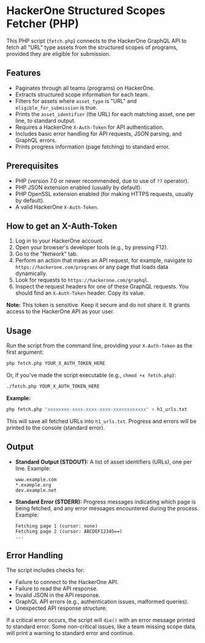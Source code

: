 # HackerOne Structured Scopes Fetcher (PHP)

This PHP script (`fetch.php`) connects to the HackerOne GraphQL API to fetch all "URL" type assets from the structured scopes of programs, provided they are eligible for submission.

## Features

-   Paginates through all teams (programs) on HackerOne.
-   Extracts structured scope information for each team.
-   Filters for assets where `asset_type` is "URL" and `eligible_for_submission` is true.
-   Prints the `asset_identifier` (the URL) for each matching asset, one per line, to standard output.
-   Requires a HackerOne `X-Auth-Token` for API authentication.
-   Includes basic error handling for API requests, JSON parsing, and GraphQL errors.
-   Prints progress information (page fetching) to standard error.

## Prerequisites

-   PHP (version 7.0 or newer recommended, due to use of `??` operator).
-   PHP JSON extension enabled (usually by default).
-   PHP OpenSSL extension enabled (for making HTTPS requests, usually by default).
-   A valid HackerOne `X-Auth-Token`.

## How to get an X-Auth-Token

1.  Log in to your HackerOne account.
2.  Open your browser's developer tools (e.g., by pressing F12).
3.  Go to the "Network" tab.
4.  Perform an action that makes an API request, for example, navigate to `https://hackerone.com/programs` or any page that loads data dynamically.
5.  Look for requests to `https://hackerone.com/graphql`.
6.  Inspect the request headers for one of these GraphQL requests. You should find an `X-Auth-Token` header. Copy its value.

**Note:** This token is sensitive. Keep it secure and do not share it. It grants access to the HackerOne API as your user.

## Usage

Run the script from the command line, providing your `X-Auth-Token` as the first argument:

```bash
php fetch.php YOUR_X_AUTH_TOKEN_HERE
```

Or, if you've made the script executable (e.g., `chmod +x fetch.php`):
```bash
./fetch.php YOUR_X_AUTH_TOKEN_HERE
```

**Example:**
```bash
php fetch.php "xxxxxxxx-xxxx-xxxx-xxxx-xxxxxxxxxxxx" > h1_urls.txt
```
This will save all fetched URLs into `h1_urls.txt`. Progress and errors will be printed to the console (standard error).

## Output

-   **Standard Output (STDOUT):** A list of asset identifiers (URLs), one per line.
    Example:
    ```
    www.example.com
    *.example.org
    dev.example.net
    ```
-   **Standard Error (STDERR):** Progress messages indicating which page is being fetched, and any error messages encountered during the process.
    Example:
    ```
    Fetching page 1 (cursor: none)
    Fetching page 2 (cursor: ABCDEF12345==)
    ...
    ```

## Error Handling

The script includes checks for:
-   Failure to connect to the HackerOne API.
-   Failure to read the API response.
-   Invalid JSON in the API response.
-   GraphQL API errors (e.g., authentication issues, malformed queries).
-   Unexpected API response structure.

If a critical error occurs, the script will `die()` with an error message printed to standard error. Some non-critical issues, like a team missing scope data, will print a warning to standard error and continue.
